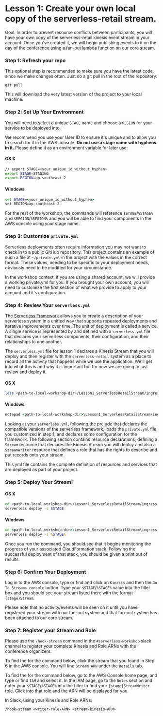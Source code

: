 # Lesson 1: Create your own local copy of the serverless-retail stream.

Goal: In order to prevent resource conflicts between participants, you will have your own copy of the serverless-retail kinesis event stream in your account.  Once you've created it, we will begin publishing events to it on the day of the conference using a fan-out lambda function on our core stream.

### Step 1: Refresh your repo

This optional step is recommended to make sure you have the latest code, since we make changes often. Just do a git pull in the root of the repository:

```
git pull
```

This will download the very latest version of the project to your local machine.

### Step 2: Set Up Your Environment

You will need to select a unique `STAGE` name and choose a `REGION` for your service to be deployed into

We recommend you use your User ID to ensure it's unique and to allow you to search for it in the AWS console.  **Do not use a stage name with hyphens in it.**  Please define it as an environment variable for later use:

#### OS X

```sh
// export STAGE=<your_unique_id_without_hyphen>
export STAGE=STAGING
export REGION=ap-southeast-2
```

#### Windows

```bat
set STAGE=<your_unique_id_without_hyphen>
set REGION=ap-southeast-2
```

For the rest of the workshop, the commands will reference `$STAGE`/`%STAGE%` and `$REGION`/`%REGION%` and you will be able to find your components in the AWS console using your stage name.

### Step 3: Customize `private.yml`

Serverless deployments often require information you may not want to check in to a public GitHub repository.  This project contains an example of such a file at `~/private.yml` in the project with the values in the correct format.  These values, needing to be specific to your deployment needs, obviously need to be modified for your circumstance.

In the workshop context, if you are using a shared account, we will provide a working private.yml for you.  If you brought your own account, you will need to customize the first section of what we provide to apply to your account and it's configuration.

### Step 4: Review Your `serverless.yml`

The [Serverless Framework](https://serverless.com/) allows you to create a description of your serverless system in a unified way that supports repeated deployments and iterative improvements over time.  The unit of deployment is called a service.  A single service is represented by and defined with a `serverless.yml` file that declares your serverless components, their configuration, and their relationships to one another.

The `serverless.yml` file for lesson 1 declares a Kinesis Stream that you will deploy and then register with the `serverless-retail` system as a place to record all the activity that happens while we use the application.  We'll get into what this is and why it is important but for now we are going to just review and deploy it.

#### OS X

```sh
less <path-to-local-workshop-dir>/Lesson1_ServerlessRetailStream/ingress-stream/serverless.yml
```

#### Windows

```bat
notepad <path-to-local-workshop-dir>\Lesson1_ServerlessRetailStream\ingress-stream\serverless.yml
```

Looking at your `serverless.yml`, following the prelude that declares the compatible versions of the serverless framework, loads the `private.yml` file you customized in step 1, and declares some configuration for the framework.  The following section contains resource declarations, defining a `Stream` resource that declares the Kinesis Stream you will deploy and also a `StreamWriter` resource that defines a role that has the rights to describe and put records onto your stream.

This yml file contains the complete definition of resources and services that are deployed as part of your project.

### Step 5: Deploy Your Stream!

#### OS X

```sh
cd <path-to-local-workshop-dir>/Lesson1_ServerlessRetailStream/ingress-stream
serverless deploy -s $STAGE
```

#### Windows

```bat
cd <path-to-local-workshop-dir>\Lesson1_ServerlessRetailStream\ingress-stream
serverless deploy -s %STAGE%
```

Once you run the command, you should see that it begins monitoring the progress of your associated CloudFormation stack.  Following the successful deployment of that stack, you should be given a print out of results.

### Step 6: Confirm Your Deployment

Log in to the AWS console, type or find and click on `Kinesis` and then the `Go To Streams console` button.  Type your `$STAGE`/`%STAGE%` value into the filter box and you should see your stream listed there with the format `{stage}Stream`.

Please note that no activity/events will be seen on it until you have registered your stream with our fan-out system and that fan-out system has been attached to our core stream.

### Step 7: Register your Stream and Role

Please use the `/hook-stream` command in the `#serverless-workshop` slack channel to register your complete Kinesis and Role ARNs with the conference organizers.

To find the <stream-kinesis-ARN> for the command below, click the stream that you found in Step 6 in the AWS console. You will find `Stream ARN` under the `Details` tab.

To find the <writer-role-ARN> for the command below, go to the AWS Console home page, and type or find `IAM` and select it.  In the IAM page, go to the `Roles` section and enter your `$STAGE`/`%STAGE%` into the filter to find your `{stage}StreamWriter` role.  Click into that role and the ARN will be displayed for you.


In Slack, using your Kinesis and Role ARNs:
```
/hook-stream <writer-role-ARN> <stream-kinesis-ARN>
```
